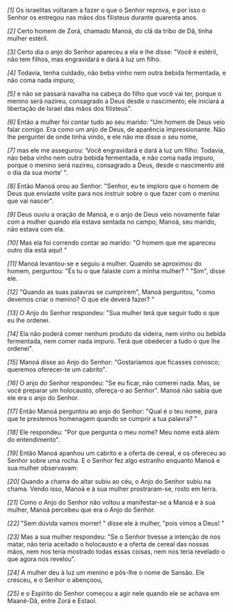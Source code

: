 *[1]* Os israelitas voltaram a fazer o que o Senhor reprova, e por isso o Senhor os entregou nas mãos dos filisteus durante quarenta anos.

*[2]* Certo homem de Zorá, chamado Manoá, do clã da tribo de Dã, tinha mulher estéril.

*[3]* Certo dia o anjo do Senhor apareceu a ela e lhe disse: "Você é estéril, não tem filhos, mas engravidará e dará à luz um filho.

*[4]* Todavia, tenha cuidado, não beba vinho nem outra bebida fermentada, e não coma nada impuro;

*[5]* e não se passará navalha na cabeça do filho que você vai ter, porque o menino será nazireu, consagrado a Deus desde o nascimento; ele iniciará a libertação de Israel das mãos dos filisteus".

*[6]* Então a mulher foi contar tudo ao seu marido: "Um homem de Deus veio falar comigo. Era como um anjo de Deus, de aparência impressionante. Não lhe perguntei de onde tinha vindo, e ele não me disse o seu nome,

*[7]* mas ele me assegurou: ‘Você engravidará e dará à luz um filho. Todavia, não beba vinho nem outra bebida fermentada, e não coma nada impuro, porque o menino será nazireu, consagrado a Deus, desde o nascimento até o dia da sua morte’ ".

*[8]* Então Manoá orou ao Senhor: "Senhor, eu te imploro que o homem de Deus que enviaste volte para nos instruir sobre o que fazer com o menino que vai nascer".

*[9]* Deus ouviu a oração de Manoá, e o anjo de Deus veio novamente falar com a mulher quando ela estava sentada no campo; Manoá, seu marido, não estava com ela.

*[10]* Mas ela foi correndo contar ao marido: "O homem que me apareceu outro dia está aqui! "

*[11]* Manoá levantou-se e seguiu a mulher. Quando se aproximou do homem, perguntou: "És tu o que falaste com a minha mulher? " "Sim", disse ele.

*[12]* "Quando as suas palavras se cumprirem", Manoá perguntou, "como devemos criar o menino? O que ele deverá fazer? "

*[13]* O Anjo do Senhor respondeu: "Sua mulher terá que seguir tudo o que eu lhe ordenei.

*[14]* Ela não poderá comer nenhum produto da videira, nem vinho ou bebida fermentada, nem comer nada impuro. Terá que obedecer a tudo o que lhe ordenei".

*[15]* Manoá disse ao Anjo do Senhor: "Gostaríamos que ficasses conosco; queremos oferecer-te um cabrito".

*[16]* O anjo do Senhor respondeu: "Se eu ficar, não comerei nada. Mas, se você preparar um holocausto, ofereça-o ao Senhor". Manoá não sabia que ele era o anjo do Senhor.

*[17]* Então Manoá perguntou ao anjo do Senhor: "Qual é o teu nome, para que te prestemos homenagem quando se cumprir a tua palavra? "

*[18]* Ele respondeu: "Por que pergunta o meu nome? Meu nome está além do entendimento".

*[19]* Então Manoá apanhou um cabrito e a oferta de cereal, e os ofereceu ao Senhor sobre uma rocha. E o Senhor fez algo estranho enquanto Manoá e sua mulher observavam:

*[20]* Quando a chama do altar subiu ao céu, o Anjo do Senhor subiu na chama. Vendo isso, Manoá e à sua mulher prostraram-se, rosto em terra.

*[21]* Como o Anjo do Senhor não voltou a manifestar-se a Manoá e à sua mulher, Manoá percebeu que era o Anjo do Senhor.

*[22]* "Sem dúvida vamos morrer! " disse ele à mulher, "pois vimos a Deus! "

*[23]* Mas a sua mulher respondeu: "Se o Senhor tivesse a intenção de nos matar, não teria aceitado o holocausto e a oferta de cereal das nossas mãos, nem nos teria mostrado todas essas coisas, nem nos teria revelado o que agora nos revelou".

*[24]* A mulher deu à luz um menino e pôs-lhe o nome de Sansão. Ele cresceu, e o Senhor o abençoou,

*[25]* e o Espírito do Senhor começou a agir nele quando ele se achava em Maané-Dã, entre Zorá e Estaol.

